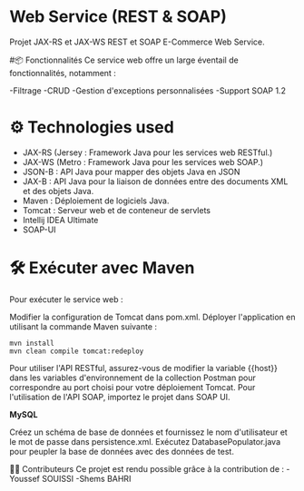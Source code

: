 # Web Service (REST & SOAP)

Projet JAX-RS et JAX-WS REST et SOAP E-Commerce Web Service.

#📦 Fonctionnalités
Ce service web offre un large éventail de fonctionnalités, notamment :

-Filtrage
-CRUD
-Gestion d'exceptions personnalisées
-Support SOAP 1.2

# ⚙ Technologies used
* JAX-RS (Jersey : Framework Java pour les services web RESTful.)
* JAX-WS (Metro : Framework Java pour les services web SOAP.)
* JSON-B : API Java pour mapper des objets Java en JSON
* JAX-B : API Java pour la liaison de données entre des documents XML et des objets Java.
* Maven : Déploiement de logiciels Java.
* Tomcat : Serveur web et de conteneur de servlets
* Intellij IDEA Ultimate
* SOAP-UI

# 🛠 Exécuter avec Maven

Pour exécuter le service web :

Modifier la configuration de Tomcat dans pom.xml.
Déployer l'application en utilisant la commande Maven suivante :

```
mvn install
mvn clean compile tomcat:redeploy

```
Pour utiliser l'API RESTful, assurez-vous de modifier la variable {{host}} dans les variables d'environnement de la collection Postman pour correspondre au port choisi pour votre déploiement Tomcat.
Pour l'utilisation de l'API SOAP, importez le projet dans SOAP UI.

**MySQL**

Créez un schéma de base de données et fournissez le nom d'utilisateur et le mot de passe dans persistence.xml.
Exécutez DatabasePopulator.java pour peupler la base de données avec des données de test.

👷‍♂️ Contributeurs
Ce projet est rendu possible grâce à la contribution de :
-Youssef SOUISSI
-Shems BAHRI
